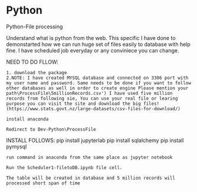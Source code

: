 # Python
Python-File processing

Understand what is python from the web. This specific I have done to demonstarted how we can run huge set of files easily to database with help fine. I have scheduled job everyday or any conviniece you can change.

NEED TO DO FLLOW:

    1. download the package 
    2.NOTE: I have created MYSQL database and connected on 3306 port with my user name and password. Same needs to be done if you want to follow other databases as well in order to create engine Please mention your path\ProcessFile\5millionRecords.csv') I have used five million records from following sie, You can use your real file or learing purpose you can visit the site and download the big files! (https://www.stats.govt.nz/large-datasets/csv-files-for-download/)

    install anaconda

    Redirect to Dev-Python\ProcessFile

INSTALL FOLLOWS: 
pip install jupyterlab
pip install sqlalchemy 
pip install pymysql

    run command in anaconda from the same place as jupyter notebook

    Run the Scheduler1-filetoDB.ipynb file cell.

    The table will be created in database and 5 million records will processed short span of time
